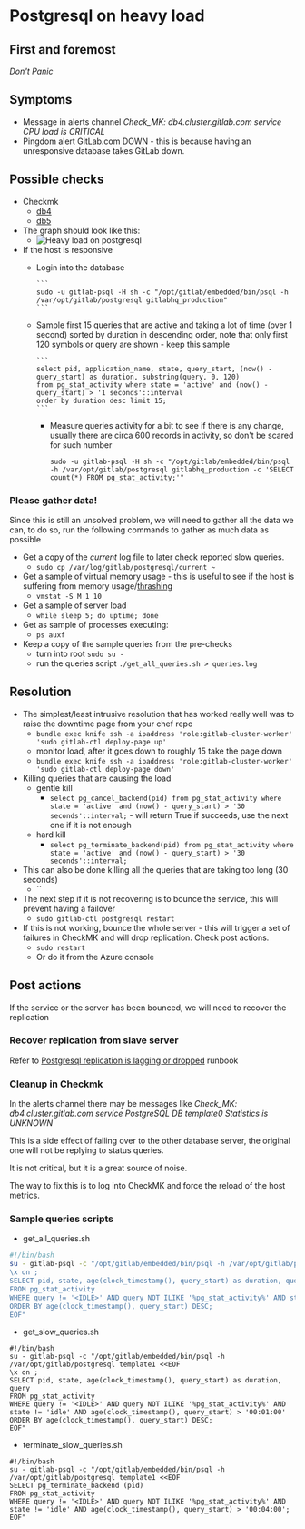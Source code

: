 # Postgresql on heavy load

## First and foremost

*Don't Panic*

## Symptoms

* Message in alerts channel _Check_MK: db4.cluster.gitlab.com service CPU load is CRITICAL_
* Pingdom alert GitLab.com DOWN - this is because having an unresponsive database takes GitLab down.

## Possible checks

* Checkmk
  * [db4](https://checkmk.gitlap.com/gitlab/pnp4nagios/index.php/graph?host=db4.cluster.gitlab.com&srv=CPU_load&theme=multisite&baseurl=../check_mk/)
  * [db5](https://checkmk.gitlap.com/gitlab/pnp4nagios/index.php/graph?host=db5.cluster.gitlab.com&srv=CPU_load&theme=multisite&baseurl=../check_mk/)
* The graph should look like this:
  * ![Heavy load on postgresql](img/postgresql-heavy-load.png)
* If the host is responsive
  * Login into the database
  
        ```
        sudo -u gitlab-psql -H sh -c "/opt/gitlab/embedded/bin/psql -h /var/opt/gitlab/postgresql gitlabhq_production"
        ```
    
  * Sample first 15 queries that are active and taking a lot of time (over 1 second) sorted by duration in descending order, note that only first 120 symbols or query are shown - keep this sample
    
        ```
        select pid, application_name, state, query_start, (now() - query_start) as duration, substring(query, 0, 120) 
        from pg_stat_activity where state = 'active' and (now() - query_start) > '1 seconds'::interval 
        order by duration desc limit 15;
        ```
    
    * Measure queries activity for a bit to see if there is any change, usually there are circa 600 records in activity, so don't be scared for such number
       ```
       sudo -u gitlab-psql -H sh -c "/opt/gitlab/embedded/bin/psql -h /var/opt/gitlab/postgresql gitlabhq_production -c 'SELECT count(*) FROM pg_stat_activity;'"
       ```
    
### Please gather data!

Since this is still an unsolved problem, we will need to gather all the data we can, to do so, run the following commands to gather as much data as possible

* Get a copy of the _current_ log file to later check reported slow queries.
  * `sudo cp /var/log/gitlab/postgresql/current ~`
* Get a sample of virtual memory usage - this is useful to see if the host is suffering from memory usage/[thrashing](https://en.wikipedia.org/wiki/Thrashing_\(computer_science\))
  * `vmstat -S M 1 10`
* Get a sample of server load
  * `while sleep 5; do uptime; done`
* Get as sample of processes executing:
  * `ps auxf`
* Keep a copy of the sample queries from the pre-checks
  * turn into root `sudo su -`
  * run the queries script `./get_all_queries.sh > queries.log`

## Resolution

* The simplest/least intrusive resolution that has worked really well was to raise the downtime page from your chef repo
  * `bundle exec knife ssh -a ipaddress 'role:gitlab-cluster-worker' 'sudo gitlab-ctl deploy-page up'`
  * monitor load, after it goes down to roughly 15 take the page down
  * `bundle exec knife ssh -a ipaddress 'role:gitlab-cluster-worker' 'sudo gitlab-ctl deploy-page down'`
* Killing queries that are causing the load
  * gentle kill
    * `select pg_cancel_backend(pid) from pg_stat_activity where state = 'active' and (now() - query_start) > '30 seconds'::interval;` - will return True if succeeds, use the next one if it is not enough
  * hard kill
    * `select pg_terminate_backend(pid) from pg_stat_activity where state = 'active' and (now() - query_start) > '30 seconds'::interval;`
* This can also be done killing all the queries that are taking too long (30 seconds)
  * ``
* The next step if it is not recovering is to bounce the service, this will prevent having a failover
  * `sudo gitlab-ctl postgresql restart`
* If this is not working, bounce the whole server - this will trigger a set of failures in CheckMK and will drop replication. Check post actions.
  * `sudo restart`
  * Or do it from the Azure console

## Post actions

If the service or the server has been bounced, we will need to recover the replication

### Recover replication from slave server

Refer to [Postgresql replication is lagging or dropped](troubleshooting/postgresql_replication.md) runbook

### Cleanup in Checkmk

In the alerts channel there may be messages like _Check_MK: db4.cluster.gitlab.com service PostgreSQL DB template0 Statistics is UNKNOWN_

This is a side effect of failing over to the other database server, the original one will not be replying to status queries.

It is not critical, but it is a great source of noise.

The way to fix this is to log into CheckMK and force the reload of the host metrics.

### Sample queries scripts

* get_all_queries.sh
``` bash
#!/bin/bash
su - gitlab-psql -c "/opt/gitlab/embedded/bin/psql -h /var/opt/gitlab/postgresql template1 <<EOF
\x on ;
SELECT pid, state, age(clock_timestamp(), query_start) as duration, query
FROM pg_stat_activity
WHERE query != '<IDLE>' AND query NOT ILIKE '%pg_stat_activity%' AND state != 'idle'
ORDER BY age(clock_timestamp(), query_start) DESC;
EOF"
```

* get_slow_queries.sh
```
#!/bin/bash
su - gitlab-psql -c "/opt/gitlab/embedded/bin/psql -h /var/opt/gitlab/postgresql template1 <<EOF
\x on ;
SELECT pid, state, age(clock_timestamp(), query_start) as duration, query
FROM pg_stat_activity
WHERE query != '<IDLE>' AND query NOT ILIKE '%pg_stat_activity%' AND state != 'idle' AND age(clock_timestamp(), query_start) > '00:01:00'
ORDER BY age(clock_timestamp(), query_start) DESC;
EOF"
```

* terminate_slow_queries.sh
```
#!/bin/bash
su - gitlab-psql -c "/opt/gitlab/embedded/bin/psql -h /var/opt/gitlab/postgresql template1 <<EOF
SELECT pg_terminate_backend (pid)
FROM pg_stat_activity
WHERE query != '<IDLE>' AND query NOT ILIKE '%pg_stat_activity%' AND state != 'idle' AND age(clock_timestamp(), query_start) > '00:04:00';
EOF"
```
